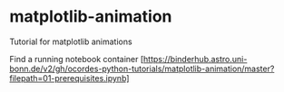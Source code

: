 # matplotlib-animation
Tutorial for matplotlib animations


Find a running notebook container [https://binderhub.astro.uni-bonn.de/v2/gh/ocordes-python-tutorials/matplotlib-animation/master?filepath=01-prerequisites.ipynb]
